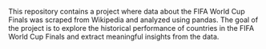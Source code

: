 This repository contains a project where data about the FIFA World Cup Finals was scraped from Wikipedia and analyzed using pandas. The goal of the project is to explore the historical performance of countries in the FIFA World Cup Finals and extract meaningful insights from the data.

